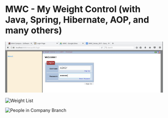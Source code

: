 # MWC - My Weight Control (with Java, Spring, Hibernate, AOP, and many others)


![Login](/screenshot/mwc-login.jpg)

![Weight List](/screenshot-mwc-series-details.jpg)

![People in Company Branch](/sreenshot/mwc-list-people-in-branch)


